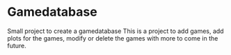 # Gamedatabase
Small project to create a gamedatabase
This is a project to add games, add plots for the games, modify or delete the games with more to come in the future.
